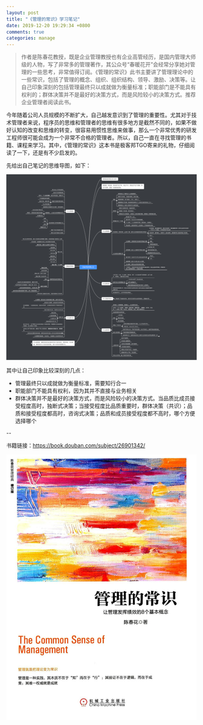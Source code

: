 ```yaml
---
layout: post
title: "《管理的常识》学习笔记"
date: 2019-12-20 19:29:34 +0800
comments: true
categories: manage
---
```


> 作者是陈春花教授，既是企业管理教授也有企业高管经历，是国内管理大师级的人物，写了非常多的管理著作，其公众号“春暖花开”会经常分享她对管理的一些思考，非常值得订阅。《管理的常识》此书主要讲了管理理论中的一些常识，包括了管理的概念、组织、组织结构、领导、激励、决策等。让自己印象深刻的包括管理最终只以成就做为衡量标准；职能部门是不能具有权利的；群体决策并不是最好的决策方式，而是风险较小的决策方式。推荐企业管理者阅读此书。

今年随着公司人员规模的不断扩大，自己越发意识到了管理的重要性。尤其对于技术管理者来说，程序员的思维和管理者的思维有很多地方是截然不同的，如果不做好认知的改变和思维的转变，很容易用惯性思维来做事，那么一个非常优秀的研发工程师很可能会成为一个非常不合格的管理者。所以，自己一直在寻找管理的书籍、课程来学习。其中，《管理的常识》这本书是极客邦TGO寄来的礼物，仔细阅读了一下，还是有不少启发的。

<!--more-->

先给出自己笔记的思维导图，如下：

<a href="/post_images/manage-notes.png" target="_blank"><img src="/post_images/manage-notes.png"/></a>

其中让自己印象比较深刻的几点：

- 管理最终只以成就做为衡量标准，需要知行合一
- 职能部门不能具有权利，因为其并不直接与业务相关
- 群体决策并不是最好的决策方式，而是风险较小的决策方式。当品质比成员接受程度高时，独断式决策；当接受程度比品质重要时，群体决策（共识）；品质和接受程度都高时，咨询式决策；品质和成员接受程度都不高时，哪个方便选择哪个

--

书籍链接：<https://book.douban.com/subject/26901342/>

![](/post_images/manage.png)